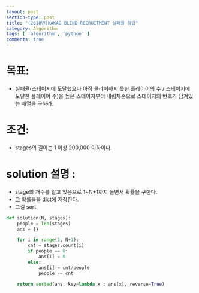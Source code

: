 ```yaml
---
layout: post
section-type: post
title: "(2018년)KAKAO BLIND RECRUITMENT 실패율 정답"
category: Algorithm
tags: [ 'algorithm', 'python' ]
comments: true
---
```

# 목표:
- 실패율(스테이지에 도달했으나 아직 클리어하지 못한 플레이어의 수 / 스테이지에 도달한 플레이어 수)을 높은 스테이지부터 내림차순으로 스테이지의 번호가 담겨있는 배열을 구하라.


# 조건:
- stages의 길이는 1 이상 200,000 이하이다.


# solution 설명 :
- stage의 개수를 알고 있음으로 1~N+1까지 돌면서 확률을 구한다.
- 그 확률들을 dict에 저장한다.
- 그걸 sort


``` python
def solution(N, stages):
    people = len(stages)
    ans = {}

    for i in range(1, N+1):
        cnt = stages.count(i)
        if people == 0:
            ans[i] = 0
        else:
            ans[i] = cnt/people
            people -= cnt

    return sorted(ans, key=lambda x : ans[x], reverse=True)
```
